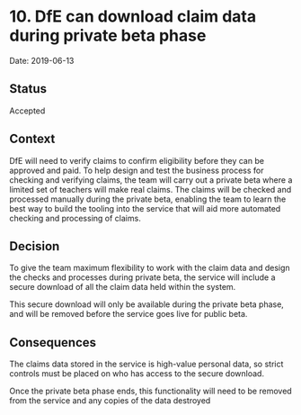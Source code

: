 # 10. DfE can download claim data during private beta phase

Date: 2019-06-13

## Status

Accepted

## Context

DfE will need to verify claims to confirm eligibility before they can be approved
and paid. To help design and test the business process for checking and
verifying claims, the team will carry out a private beta where a limited set of
teachers will make real claims. The claims will be checked and processed
manually during the private beta, enabling the team to learn the best way to
build the tooling into the service that will aid more automated checking and
processing of claims.

## Decision

To give the team maximum flexibility to work with the claim data and design the
checks and processes during private beta, the service will include a secure
download of all the claim data held within the system.

This secure download will only be available during the private beta phase, and
will be removed before the service goes live for public beta.

## Consequences

The claims data stored in the service is high-value personal data, so strict
controls must be placed on who has access to the secure download.

Once the private beta phase ends, this functionality will need to be removed
from the service and any copies of the data destroyed
